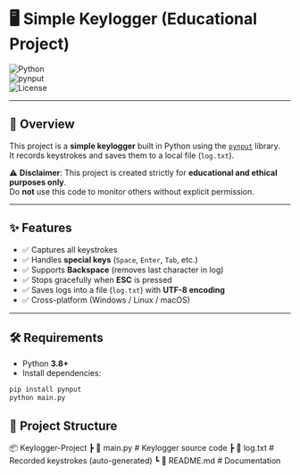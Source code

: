 # 🖥️ Simple Keylogger (Educational Project)

![Python](https://img.shields.io/badge/Python-3.8+-blue.svg)  
![pynput](https://img.shields.io/badge/Library-pynput-green.svg)  
![License](https://img.shields.io/badge/Use-Educational%20Only-red.svg)

---

## 📌 Overview
This project is a **simple keylogger** built in Python using the [`pynput`](https://pypi.org/project/pynput/) library.  
It records keystrokes and saves them to a local file (`log.txt`).  

⚠️ **Disclaimer**: This project is created strictly for **educational and ethical purposes only**.  
Do **not** use this code to monitor others without explicit permission.  

---

## ✨ Features
- ✅ Captures all keystrokes
- ✅ Handles **special keys** (`Space`, `Enter`, `Tab`, etc.)
- ✅ Supports **Backspace** (removes last character in log)
- ✅ Stops gracefully when **ESC** is pressed
- ✅ Saves logs into a file (`log.txt`) with **UTF-8 encoding**  
- ✅ Cross-platform (Windows / Linux / macOS)

---

## 🛠️ Requirements
- Python **3.8+**
- Install dependencies:
```bash
pip install pynput
python main.py
```
## 📂 Project Structure
📦 Keylogger-Project
 ┣ 📜 main.py        # Keylogger source code
 ┣ 📜 log.txt        # Recorded keystrokes (auto-generated)
 ┗ 📜 README.md      # Documentation

